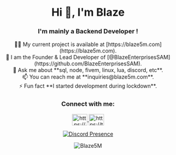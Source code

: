 <h1 align="center">Hi 👋, I'm Blaze </h1>
<h3 align="center">I'm mainly a Backend Developer !</h3>

<p align="center">
👨‍💻 My current project is available at [https://blaze5m.com](https://blaze5m.com).<br>
📝 I am the Founder & Lead Developer of [@BlazeEnterprisesSAM](https://github.com/BlazeEnterprisesSAM).<br>
💬 Ask me about **sql, node, fivem, linux, lua, discord, etc**.<br>
📫 You can reach me at **inquiries@blaze5m.com**.<br>
⚡ Fun fact **I started development during lockdown**.<br>
</p>

<h3 align="center">Connect with me:</h3>
<p align="center">
  <a href="https://discord.gg/blaze5M" target="blank">
    <img align="center" src="https://raw.githubusercontent.com/rahuldkjain/github-profile-readme-generator/master/src/images/icons/Social/discord.svg" alt="https://discord.gg/" height="30" width="40" />
  </a>
  <a href="https://twitter.com/blaze5M" target="blank">
    <img align="center" src="https://raw.githubusercontent.com/rahuldkjain/github-profile-readme-generator/master/src/images/icons/Social/twitter.svg" alt="https://twitter.com/" height="30" width="40" />
  </a>
</p>

<p align="center">
  <a href="https://discord.com/users/1070689080188346368">
    <img src="https://lanyard.cnrad.dev/api/1070689080188346368" alt="Discord Presence" />
  </a>
</p>

<p align="center">
  <img align="center" src="https://github-readme-streak-stats.herokuapp.com/?user=Blaze5M&" alt="Blaze5M" />
</p>
